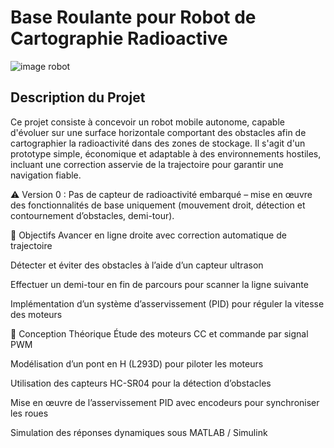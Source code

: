 # Base Roulante pour Robot de Cartographie Radioactive
![image robot](https://github.com/user-attachments/assets/993e996c-da22-49cb-bbdf-2ee6657c5e68)

## Description du Projet
Ce projet consiste à concevoir un robot mobile autonome, capable d'évoluer sur une surface horizontale comportant des obstacles afin de cartographier la radioactivité dans des zones de stockage. Il s'agit d'un prototype simple, économique et adaptable à des environnements hostiles, incluant une correction asservie de la trajectoire pour garantir une navigation fiable.

⚠️ Version 0 : Pas de capteur de radioactivité embarqué – mise en œuvre des fonctionnalités de base uniquement (mouvement droit, détection et contournement d’obstacles, demi-tour).

🎯 Objectifs
Avancer en ligne droite avec correction automatique de trajectoire

Détecter et éviter des obstacles à l’aide d’un capteur ultrason

Effectuer un demi-tour en fin de parcours pour scanner la ligne suivante

Implémentation d’un système d’asservissement (PID) pour réguler la vitesse des moteurs

🧠 Conception Théorique
Étude des moteurs CC et commande par signal PWM

Modélisation d’un pont en H (L293D) pour piloter les moteurs

Utilisation des capteurs HC-SR04 pour la détection d’obstacles

Mise en œuvre de l’asservissement PID avec encodeurs pour synchroniser les roues

Simulation des réponses dynamiques sous MATLAB / Simulink


